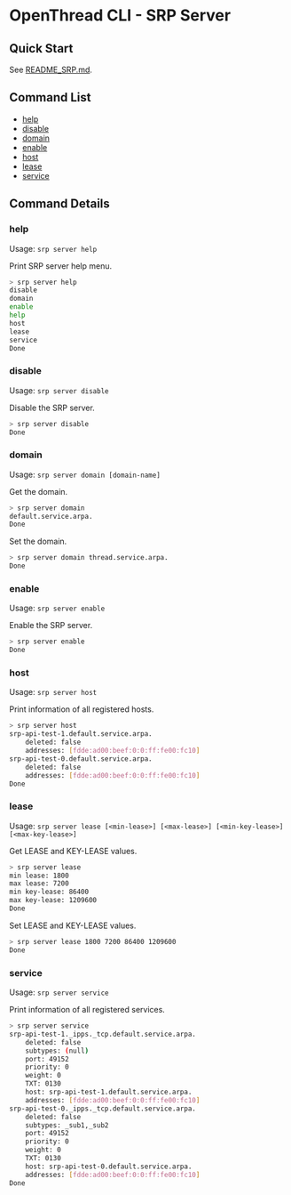 # OpenThread CLI - SRP Server

## Quick Start

See [README_SRP.md](README_SRP.md).

## Command List

- [help](#help)
- [disable](#disable)
- [domain](#domain)
- [enable](#enable)
- [host](#host)
- [lease](#lease)
- [service](#service)

## Command Details

### help

Usage: `srp server help`

Print SRP server help menu.

```bash
> srp server help
disable
domain
enable
help
host
lease
service
Done
```

### disable

Usage: `srp server disable`

Disable the SRP server.

```bash
> srp server disable
Done
```

### domain

Usage: `srp server domain [domain-name]`

Get the domain.

```bash
> srp server domain
default.service.arpa.
Done
```

Set the domain.

```bash
> srp server domain thread.service.arpa.
Done
```

### enable

Usage: `srp server enable`

Enable the SRP server.

```bash
> srp server enable
Done
```

### host

Usage: `srp server host`

Print information of all registered hosts.

```bash
> srp server host
srp-api-test-1.default.service.arpa.
    deleted: false
    addresses: [fdde:ad00:beef:0:0:ff:fe00:fc10]
srp-api-test-0.default.service.arpa.
    deleted: false
    addresses: [fdde:ad00:beef:0:0:ff:fe00:fc10]
Done
```

### lease

Usage: `srp server lease [<min-lease>] [<max-lease>] [<min-key-lease>] [<max-key-lease>]`

Get LEASE and KEY-LEASE values.

```bash
> srp server lease
min lease: 1800
max lease: 7200
min key-lease: 86400
max key-lease: 1209600
Done
```

Set LEASE and KEY-LEASE values.

```bash
> srp server lease 1800 7200 86400 1209600
Done
```

### service

Usage: `srp server service`

Print information of all registered services.

```bash
> srp server service
srp-api-test-1._ipps._tcp.default.service.arpa.
    deleted: false
    subtypes: (null)
    port: 49152
    priority: 0
    weight: 0
    TXT: 0130
    host: srp-api-test-1.default.service.arpa.
    addresses: [fdde:ad00:beef:0:0:ff:fe00:fc10]
srp-api-test-0._ipps._tcp.default.service.arpa.
    deleted: false
    subtypes: _sub1,_sub2
    port: 49152
    priority: 0
    weight: 0
    TXT: 0130
    host: srp-api-test-0.default.service.arpa.
    addresses: [fdde:ad00:beef:0:0:ff:fe00:fc10]
Done
```
